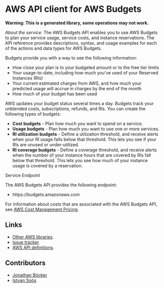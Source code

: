 # AWS API client for AWS Budgets

**Warning: This is a generated library, some operations may not work.**

*About the service:*
The AWS Budgets API enables you to use AWS Budgets to plan your service
usage, service costs, and instance reservations. The API reference provides
descriptions, syntax, and usage examples for each of the actions and data
types for AWS Budgets.

Budgets provide you with a way to see the following information:

<ul>
<li>
How close your plan is to your budgeted amount or to the free tier limits
</li>
<li>
Your usage-to-date, including how much you've used of your Reserved
Instances (RIs)
</li>
<li>
Your current estimated charges from AWS, and how much your predicted usage
will accrue in charges by the end of the month
</li>
<li>
How much of your budget has been used
</li>
</ul>
AWS updates your budget status several times a day. Budgets track your
unblended costs, subscriptions, refunds, and RIs. You can create the
following types of budgets:

<ul>
<li>
<b>Cost budgets</b> - Plan how much you want to spend on a service.
</li>
<li>
<b>Usage budgets</b> - Plan how much you want to use one or more services.
</li>
<li>
<b>RI utilization budgets</b> - Define a utilization threshold, and receive
alerts when your RI usage falls below that threshold. This lets you see if
your RIs are unused or under-utilized.
</li>
<li>
<b>RI coverage budgets</b> - Define a coverage threshold, and receive alerts
when the number of your instance hours that are covered by RIs fall below
that threshold. This lets you see how much of your instance usage is covered
by a reservation.
</li>
</ul>
Service Endpoint

The AWS Budgets API provides the following endpoint:

<ul>
<li>
https://budgets.amazonaws.com
</li>
</ul>
For information about costs that are associated with the AWS Budgets API,
see <a href="https://aws.amazon.com/aws-cost-management/pricing/">AWS Cost
Management Pricing</a>.

## Links

- [Other AWS libraries](https://github.com/agilord/aws_client/tree/master/generated).
- [Issue tracker](https://github.com/agilord/aws_client/issues).
- [AWS API definitions](https://github.com/aws/aws-sdk-js/tree/master/apis).

## Contributors

- [Jonathan Böcker](https://github.com/Schwusch)
- [Istvan Soós](https://github.com/isoos)

